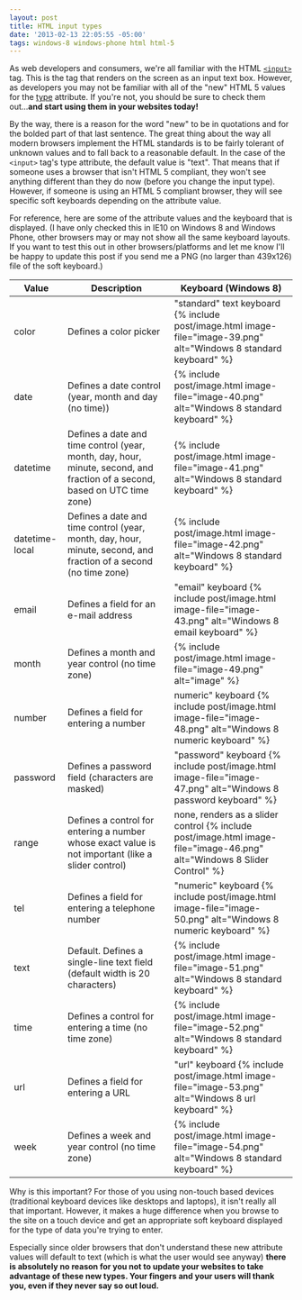 ```yaml
---
layout: post
title: HTML input types
date: '2013-02-13 22:05:55 -05:00'
tags: windows-8 windows-phone html html-5
---
```


As web developers and consumers, we're all familiar with the HTML [`<input>`](http://www.w3schools.com/tags/tag_input.asp) tag. This is the tag that renders on the screen as an input text box. However, as developers you may not be familiar with all of the "new" HTML 5 values for the [type](http://www.w3schools.com/tags/att_input_type.asp) attribute. If you're not, you should be sure to check them out...**and start using them in your websites today!**

By the way, there is a reason for the word "new" to be in quotations and for the bolded part of that last sentence. The great thing about the way all modern browsers implement the HTML standards is to be fairly tolerant of unknown values and to fall back to a reasonable default. In the case of the `<input>` tag's type attribute, the default value is "text". That means that if someone uses a browser that isn't HTML 5 compliant, they won't see anything different than they do now (before you change the input type). However, if someone is using an HTML 5 compliant browser, they will see specific soft keyboards depending on the attribute value.

For reference, here are some of the attribute values and the keyboard that is displayed. (I have only checked this in IE10 on Windows 8 and Windows Phone, other browsers may or may not show all the same keyboard layouts. If you want to test this out in other browsers/platforms and let me know I'll be happy to update this post if you send me a PNG (no larger than 439x126) file of the soft keyboard.)

| **Value** | **Description** | **Keyboard (Windows 8)** |
| --------- | --------------- | ------------------------ |
| color | Defines a color picker | "standard" text keyboard {% include post/image.html image-file="image-39.png" alt="Windows 8 standard keyboard" %} |
| date | Defines a date control (year, month and day (no time)) | {% include post/image.html image-file="image-40.png" alt="Windows 8 standard keyboard" %} |
| datetime | Defines a date and time control (year, month, day, hour, minute, second, and fraction of a second, based on UTC time zone) | {% include post/image.html image-file="image-41.png" alt="Windows 8 standard keyboard" %} |
| datetime-local | Defines a date and time control (year, month, day, hour, minute, second, and fraction of a second (no time zone) | {% include post/image.html image-file="image-42.png" alt="Windows 8 standard keyboard" %} |
| email | Defines a field for an e-mail address | "email" keyboard {% include post/image.html image-file="image-43.png" alt="Windows 8 email keyboard" %} |
| month | Defines a month and year control (no time zone) | {% include post/image.html image-file="image-49.png" alt="image" %} |
| number | Defines a field for entering a number | numeric" keyboard {% include post/image.html image-file="image-48.png" alt="Windows 8 numeric keyboard" %} | 
| password | Defines a password field (characters are masked) | "password" keyboard {% include post/image.html image-file="image-47.png" alt="Windows 8 password keyboard" %} |
| range | Defines a control for entering a number whose exact value is not important (like a slider control) | none, renders as a slider control {% include post/image.html image-file="image-46.png" alt="Windows 8 Slider Control" %} |
| tel | Defines a field for entering a telephone number | "numeric" keyboard {% include post/image.html image-file="image-50.png" alt="Windows 8 numeric keyboard" %} |
| text | Default. Defines a single-line text field (default width is 20 characters) | {% include post/image.html image-file="image-51.png" alt="Windows 8 standard keyboard" %} |
| time | Defines a control for entering a time (no time zone) | {% include post/image.html image-file="image-52.png" alt="Windows 8 standard keyboard" %} |
| url | Defines a field for entering a URL | "url" keyboard {% include post/image.html image-file="image-53.png" alt="Windows 8 url keyboard" %} |
| week | Defines a week and year control (no time zone) | {% include post/image.html image-file="image-54.png" alt="Windows 8 standard keyboard" %} |           

Why is this important? For those of you using non-touch based devices (traditional keyboard devices like desktops and laptops), it isn't really all that important. However, it makes a huge difference when you browse to the site on a touch device and get an appropriate soft keyboard displayed for the type of data you're trying to enter.

Especially since older browsers that don't understand these new attribute values will default to text (which is what the user would see anyway) **there is absolutely no reason for you not to update your websites to take advantage of these new types. Your fingers and your users will thank you, even if they never say so out loud.**
